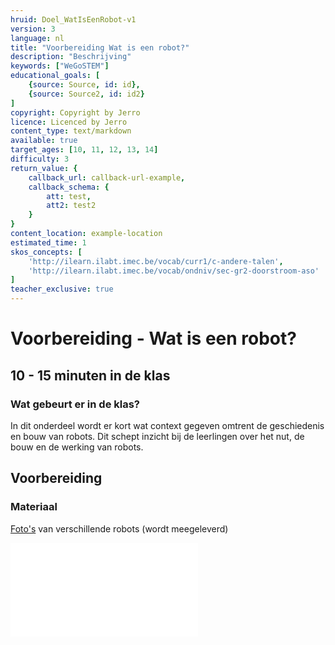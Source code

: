 ```yaml
---
hruid: Doel_WatIsEenRobot-v1
version: 3
language: nl
title: "Voorbereiding Wat is een robot?"
description: "Beschrijving"
keywords: ["WeGoSTEM"]
educational_goals: [
    {source: Source, id: id}, 
    {source: Source2, id: id2}
]
copyright: Copyright by Jerro
licence: Licenced by Jerro
content_type: text/markdown
available: true
target_ages: [10, 11, 12, 13, 14]
difficulty: 3
return_value: {
    callback_url: callback-url-example,
    callback_schema: {
        att: test,
        att2: test2
    }
}
content_location: example-location
estimated_time: 1
skos_concepts: [
    'http://ilearn.ilabt.imec.be/vocab/curr1/c-andere-talen', 
    'http://ilearn.ilabt.imec.be/vocab/ondniv/sec-gr2-doorstroom-aso'
]
teacher_exclusive: true
---
```


# Voorbereiding - Wat is een robot? 
## 10 - 15 minuten in de klas

### Wat gebeurt er in de klas?
In dit onderdeel wordt er kort wat context gegeven omtrent de geschiedenis en bouw van robots. Dit schept inzicht bij de leerlingen over het nut, de bouw en de werking van robots.

## Voorbereiding
### Materiaal

[Foto's](embed/WeGoSTEMrobotfotos.pdf "Afbeeldingen Klasgesprek") van verschillende robots (wordt meegeleverd)

![](@pdf/embed/WeGoSTEMrobotfotos.pdf)